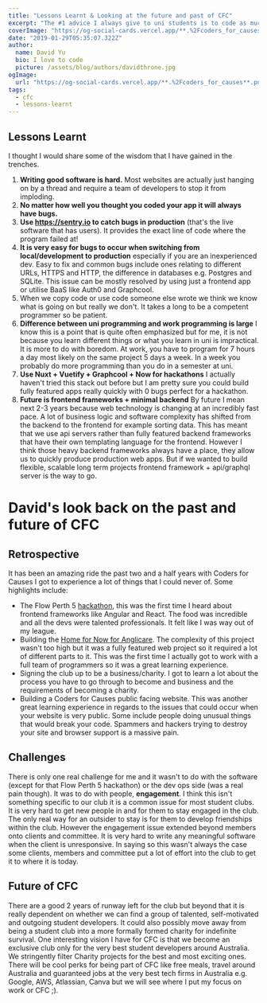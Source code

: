 ```yaml
---
title: "Lessons Learnt & Looking at the future and past of CFC"
excerpt: "The #1 advice I always give to uni students is to code as much as you can. Try to find something you are passionate about and code it. I think that is the best way to get started in the software industry but at some point you will start to get curious and start reading the open source code you use every day and realise you don't know a whole lot. Don't feel bad it doesn't mean you are dumb, it just means there is a lot to software."
coverImage: "https://og-social-cards.vercel.app/**.%2Fcoders_for_causes**.png?theme=dark&md=1&fontSize=125px&images=https%3A%2F%2Fcodersforcauses.org%2Flogo%2Fcfc_logo_white_full.svg"
date: "2019-01-29T05:35:07.322Z"
author:
  name: David Yu
  bio: I love to code
  picture: /assets/blog/authors/davidthrone.jpg
ogImage:
  url: "https://og-social-cards.vercel.app/**.%2Fcoders_for_causes**.png?theme=dark&md=1&fontSize=125px&images=https%3A%2F%2Fcodersforcauses.org%2Flogo%2Fcfc_logo_white_full.svg"
tags:
  - cfc
  - lessons-learnt
---
```


## Lessons Learnt

I thought I would share some of the wisdom that I have gained in the trenches.

1. **Writing good software is hard.** Most websites are actually just hanging on by a thread and require a team of developers to stop it from imploding.
2. **No matter how well you thought you coded your app it will always have bugs.**
3. **Use https://sentry.io to catch bugs in production** (that's the live software that has users). It provides the exact line of code where the program failed at!
4. **It is very easy for bugs to occur when switching from local/development to production** especially if you are an inexperienced dev. Easy to fix and common bugs include ones relating to different URLs, HTTPS and HTTP, the difference in databases e.g. Postgres and SQLite. This issue can be mostly resolved by using just a frontend app or utilise BaaS like Auth0 and Graphcool.
5. When we copy code or use code someone else wrote we think we know what is going on but really we don't. It takes a long to be a competent programmer so be patient. <nuxt-image file="confidence-vs-competence.jpg" alt="Confidence vs competence graph" />
6. **Difference between uni programming and work programming is large** I know this is a point that is quite often emphasized but for me, it is not because you learn different things or what you learn in uni is impractical. It is more to do with boredom. At work, you have to program for 7 hours a day most likely on the same project 5 days a week. In a week you probably do more programming than you do in a semester at uni.
7. **Use Nuxt + Vuetify + Graphcool + Now for hackathons** I actually haven't tried this stack out before but I am pretty sure you could build fully featured apps really quickly with 0 bugs perfect for a hackathon.
8. **Future is frontend frameworks + minimal backend** By future I mean next 2-3 years because web technology is changing at an incredibly fast pace. A lot of business logic and software complexity has shifted from the backend to the frontend for example sorting data. This has meant that we use api servers rather than fully featured backend frameworks that have their own templating language for the frontend. However I think those heavy backend frameworks always have a place, they allow us to quickly produce production web apps. But if we wanted to build flexible, scalable long term projects frontend framework + api/graphql server is the way to go.

# David's look back on the past and future of CFC

## Retrospective

It has been an amazing ride the past two and a half years with Coders for Causes I got to experience a lot of things that I could never of. Some highlights include:

- The Flow Perth 5 [hackathon](https://codersforcauses.org/hackathons), this was the first time I heard about frontend frameworks like Angular and React. The food was incredible and all the devs were talented professionals. It felt like I was way out of my league.
- Building the [Home for Now for Anglicare](https://www.homefornow.org.au/). The complexity of this project wasn't too high but it was a fully featured web project so it required a lot of different parts to it. This was the first time I actually got to work with a full team of programmers so it was a great learning experience.
- Signing the club up to be a business/charity. I got to learn a lot about the process you have to go through to become and business and the requirements of becoming a charity.
- Building a Coders for Causes public facing website. This was another great learning experience in regards to the issues that could occur when your website is very public. Some include people doing unusual things that would break your code. Spammers and hackers trying to destroy your site and browser support is a massive pain.

## Challenges

There is only one real challenge for me and it wasn't to do with the software (except for that Flow Perth 5 hackathon) or the dev ops side (was a real pain though). It was to do with people, **engagement**. I think this isn't something specific to our club it is a common issue for most student clubs. It is very hard to get new people in and for them to stay engaged in the club. The only real way for an outsider to stay is for them to develop friendships within the club. However the engagement issue extended beyond members onto clients and committee. It is very hard to write any meaningful software when the client is unresponsive. In saying so this wasn't always the case some clients, members and committee put a lot of effort into the club to get it to where it is today.

## Future of CFC

There are a good 2 years of runway left for the club but beyond that it is really dependent on whether we can find a group of talented, self-motivated and outgoing student developers. It could also possibly move away from being a student club into a more formally formed charity for indefinite survival. One interesting vision I have for CFC is that we become an exclusive club only for the very best student developers around Australia. We stringently filter Charity projects for the best and most exciting ones. There will be cool perks for being part of CFC like free meals, travel around Australia and guaranteed jobs at the very best tech firms in Australia e.g. Google, AWS, Atlassian, Canva but we will see where I put my focus on work or CFC ;).
